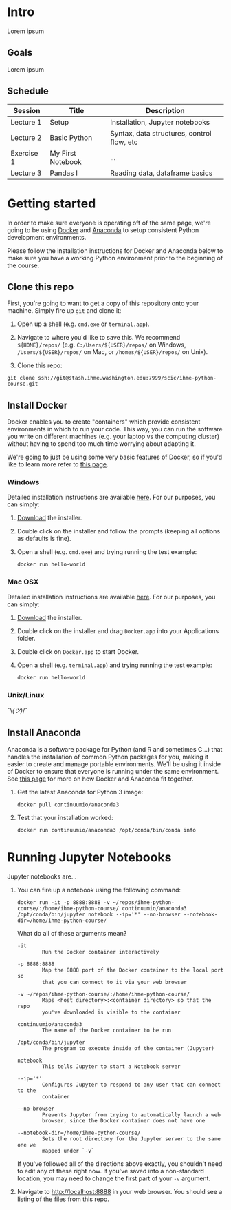 Intro
=====
Lorem ipsum

Goals
-----
Lorem ipsum

Schedule
--------

| Session | Title | Description |
| --- | --- | --- |
| Lecture 1 | Setup | Installation, Jupyter notebooks |
| Lecture 2 | Basic Python | Syntax, data structures, control flow, etc |
| Exercise 1 | My First Notebook | ... |
| Lecture 3 | Pandas I | Reading data, dataframe basics |


Getting started
===============
In order to make sure everyone is operating off of the same page, we're going
to be using [Docker](https://www.docker.com/what-docker) and 
[Anaconda](https://www.continuum.io/anaconda-overview) to setup consistent
Python development environments.

Please follow the installation instructions for Docker and Anaconda below to
make sure you have a working Python environment prior to the beginning of the 
course.

Clone this repo
---------------
First, you're going to want to get a copy of this repository onto your machine.
Simply fire up `git` and clone it:

1. Open up a shell (e.g. `cmd.exe` or `terminal.app`).

2. Navigate to where you'd like to save this. We recommend `${HOME}/repos/` 
    (e.g. `C:/Users/${USER}/repos/` on Windows, `/Users/${USER}/repos/` on 
    Mac, or `/homes/${USER}/repos/` on Unix).

3. Clone this repo:
 
  ```
  git clone ssh://git@stash.ihme.washington.edu:7999/scic/ihme-python-course.git
  ```

Install Docker
--------------
Docker enables you to create "containers" which provide consistent environments
in which to run your code. This way, you can run the software you write on 
different machines (e.g. your laptop vs the computing cluster) without 
having to spend too much time worrying about adapting it.

We're going to just be using some very basic features of Docker, so if you'd
like to learn more refer to 
[this page](https://docs.docker.com/engine/understanding-docker/).

### Windows
Detailed installation instructions are available
[here](https://docs.docker.com/docker-for-windows/). For our purposes, you can
simply:

1. [Download](https://download.docker.com/win/stable/InstallDocker.msi) the
    installer.

2. Double click on the installer and follow the prompts (keeping all options 
    as defaults is fine).

3. Open a shell (e.g. `cmd.exe`) and trying running the test example:
 
    ```
    docker run hello-world
    ```

### Mac OSX
Detailed installation instructions are available
[here](https://docs.docker.com/docker-for-mac/). For our purposes, you can
simply:

1. [Download](https://download.docker.com/mac/stable/Docker.dmg) the installer.

2. Double click on the installer and drag `Docker.app` into your Applications
    folder.

3. Double click on `Docker.app` to start Docker.

4. Open a shell (e.g. `terminal.app`) and trying running the test example:
 
    ```
    docker run hello-world
    ```

### Unix/Linux
¯\\_(ツ)_/¯



Install Anaconda
----------------
Anaconda is a software package for Python (and R and sometimes C...) that
handles the installation of common Python packages for you, making it easier
to create and manage portable environments. We'll be using it inside of Docker
to ensure that everyone is running under the same environment. See 
[this page](https://www.continuum.io/blog/developer-blog/anaconda-and-docker-better-together-reproducible-data-science) for more on how
Docker and Anaconda fit together.

1. Get the latest Anaconda for Python 3 image:

    ```
    docker pull continuumio/anaconda3
    ```

2. Test that your installation worked:

    ```
    docker run continuumio/anaconda3 /opt/conda/bin/conda info
    ```

Running Jupyter Notebooks
=========================
Jupyter notebooks are...

1. You can fire up a notebook using the following command:

    ```
    docker run -it -p 8888:8888 -v ~/repos/ihme-python-course/:/home/ihme-python-course/ continuumio/anaconda3 /opt/conda/bin/jupyter notebook --ip='*' --no-browser --notebook-dir=/home/ihme-python-course/
    ```

    What do all of these arguments mean?

    ```
    -it            
            Run the Docker container interactively

    -p 8888:8888                
            Map the 8888 port of the Docker container to the local port so 
            that you can connect to it via your web browser
    
    -v ~/repos/ihme-python-course/:/home/ihme-python-course/ 
            Maps <host directory>:<container directory> so that the repo 
            you've downloaded is visible to the container
    
    continuumio/anaconda3 
            The name of the Docker container to be run

    /opt/conda/bin/jupyter 
            The program to execute inside of the container (Jupyter)

    notebook 
            This tells Jupyter to start a Notebook server
    
    --ip='*' 
            Configures Jupyter to respond to any user that can connect to the 
            container

    --no-browser 
            Prevents Jupyter from trying to automatically launch a web 
            browser, since the Docker container does not have one
    
    --notebook-dir=/home/ihme-python-course/ 
            Sets the root directory for the Jupyter server to the same one we 
            mapped under `-v`
    ```


    If you've followed all of the directions above exactly, you shouldn't need 
    to edit any of these right now. If you've saved into a non-standard
    location, you may need to change the first part of your `-v` argument.

2. Navigate to [http://localhost:8888](http://localhost:8888) in your web 
    browser. You should see a listing of the files from this repo.



